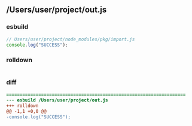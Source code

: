 ## /Users/user/project/out.js
### esbuild
```js
// Users/user/project/node_modules/pkg/import.js
console.log("SUCCESS");
```
### rolldown
```js

```
### diff
```diff
===================================================================
--- esbuild	/Users/user/project/out.js
+++ rolldown	
@@ -1,1 +0,0 @@
-console.log("SUCCESS");

```
